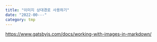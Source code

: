 ```yaml
---
title: "이미지 상대경로 사용하기"
date: "2022-00---"
category: tmp
---
```


https://www.gatsbyjs.com/docs/working-with-images-in-markdown/